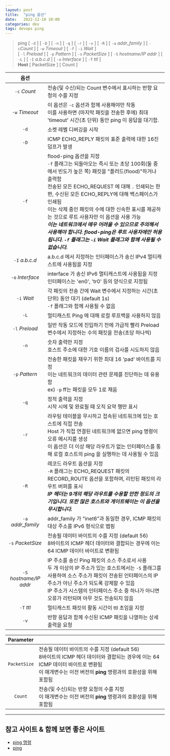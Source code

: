 ```yaml
---
layout: post
title:  "ping 옵션"
date:   2022-12-10 10:00
categories: dev
tags: devops ping
---
```


> ping [ `-d` ] [ `-D` ] [ `-n` ] [ `-q` ] [ `-r` ] [ `-v` ] [ `-R` ] [ `-a` _addr_family_ ] [ `-c`_Count_ ] [ `-w` _Timeout_ ] [ `-f` | `-i` _Wait_ ]   
> [ `-l` _Preload_ ] [ `-p` _Pattern_ ] [ `-s` _PacketSize_ ] [ `-S` _hostname/IP addr_ ] [ `-L` ] [ `-I` _a.b.c.d_ ] [ `-o` _Interface_ ] [ `-T` _ttl_ ]   
> **Host** [ PacketSize ] [ Count ]

| 옵션 |                                                                                                                                                                                                                                                                                                                                                               |
|:---------:|:--------------------------------------------------------------------------------------------------------------------------------------------------------------------------------------------------------------------------------------------------------------------------------------------------------------------------------------------------------------|
| `-c` _Count_ | 전송(및 수신)되는 Count 변수에서 표시하는 반향 요청의 수를 지정                                                                                                                                                                                                                                                                                                                       |
| `-w` _Timeout_ | 이 옵션은 `-c` 옵션과 함께 사용해야만 작동<br />이를 사용하면 (마지막 패킷을 전송한 후에) 최대 'timeout' 시간(초 단위) 동안 ping 이 응답을 대기함.                                                                                                                                                                                                                                                             |
| `-d` | 소켓 레벨 디버깅을 시작                                                                                                                                                                                                                                                                                                                                                 |
| `-D` | ICMP ECHO_REPLY 패킷의 표준 출력에 대한 16진 덤프가 발생                                                                                                                                                                                                                                                                                                                      |
| `-f` | flood-ping 옵션을 지정<br />`-f` 플래그는 되돌아오는 즉시 또는 초당 100회(둘 중에서 빈도가 높은 쪽) 패킷을 "플러드(flood)"하거나 출력함<br />전송된 모든 ECHO_REQUEST 에 대해 `.` 인쇄되는 한편, 수신된 모든 ECHO_REPLY에 대해 백스페이스가 인쇄됨<br />이는 삭제 중인 패킷의 수에 대한 신속한 표시를 제공하는 것으로 루트 사용자만 이 옵션을 사용 가능<br />***이는 네트워크에서 매우 어려울 수 있으므로 주의해서 사용해야 합니다. flood-ping은 루트 사용자에만 허용됩니다. `-f` 플래그는 `-i` _Wait_ 플래그와 함께 사용될 수 없습니다.*** |
| `-I` _a.b.c.d_ | a.b.c.d 에서 지정하는 인터페이스가 송신 IPv4 멀티캐스트에 사용됨을 지정                                                                                                                                                                                                                                                                                                                 |
| `-o` _Interface_ | interface 가 송신 IPv6 멀티캐스트에 사용됨을 지정<br />인터페이스는 'en0', 'tr0' 등의 양식으로 지정됨                                                                                                                                                                                                                                                                                       |
| `-i` _Wait_ | 각 패킷의 전송 간에 Wait 변수에서 지정하는 시간(초 단위) 동안 대기 (default 1s)<br />`-f` 플래그와 함께 사용될 수 없음                                                                                                                                                                                                                                                                             |
| `-L` | 멀티캐스트 Ping 에 대해 로컬 루프백을 사용하지 않음                                                                                                                                                                                                                                                                                                                               |
| `-l` _Preload_ | 일반 작동 모드에 진입하기 전에 가급적 빨리 Preload 변수에서 지정하는 수의 패킷을 전송(초당 하나씩)                                                                                                                                                                                                                                                                                                  |
| `-n` | 숫자 출력만 지정<br />호스트 주소에 대한 기호 이름의 검사를 시도하지 않음                                                                                                                                                                                                                                                                                                                  |
| `-p` _Pattern_ | 전송한 패킷을 채우기 위한 최대 16 'pad' 바이트를 지정<br />이는 네트워크의 데이터 관련 문제를 진단하는 데 유용함<br />ex) `-p` ff는 패킷을 모두 1로 채움                                                                                                                                                                                                                                                         |
| `-q` | 정적 출력을 지정<br />시작 시에 및 완료될 때 오직 요약 행만 표시                                                                                                                                                                                                                                                                                                                      |
| `-r` | 라우팅 테이블을 무시하고 접속된 네트워크에 있는 호스트에 직접 전송<br />Host 가 직접 연결된 네트워크에 없으면 ping 명령이 오류 메시지를 생성<br />이 옵션은 더 이상 해당 라우트가 없는 인터페이스를 통해 로컬 호스트의 ping 을 실행하는 데 사용될 수 있음                                                                                                                                                                                                    |
| `-R` | 레코드 라우트 옵션을 지정<br />`-R` 플래그는 ECHO_REQUEST 패킷의 RECORD_ROUTE 옵션을 포함하며, 리턴된 패킷의 라우트 버퍼를 표시<br />***IP 헤더는 9개의 해당 라우트를 수용할 만한 정도의 크기입니다. 또한 많은 호스트와 게이트웨이는 이 옵션을 무시합니다.***                                                                                                                                                                                       |
| `-a` _addr_family_ | addr_family 가 "inet6"과 동일한 경우, ICMP 패킷의 대상 주소를 IPv6 형식으로 맵핑                                                                                                                                                                                                                                                                                                   |
| `-s` _PacketSize_ | 전송될 데이터 바이트의 수를 지정 (default 56)<br />8바이트의 ICMP 헤더 데이터와 결합되는 경우에 이는 64 ICMP 데이터 바이트로 변환됨                                                                                                                                                                                                                                                                      |
| `-S` _hostname/IP addr_ | IP 주소를 송신 Ping 패킷의 소스 주소로서 사용<br />두 개 이상의 IP 주소가 있는 호스트에서는 `-S` 플래그를 사용하여 소스 주소가 패킷이 전송된 인터페이스의 IP 주소가 아닌 주소가 되도록 강제할 수 있음<br />IP 주소가 시스템의 인터페이스 주소 중 하나가 아니면 오류가 리턴되며 아무 것도 전송되지 않음                                                                                                                                                                        |
| `-T` _ttl_ | 멀티캐스트 패킷의 활동 시간이 ttl 초임을 지정                                                                                                                                                                                                                                                                                                                                   |
| `-v` | 반향 응답과 함께 수신된 ICMP 패킷을 나열하는 상세 출력을 요청                                                                                                                                                                                                                                                                                                                         |

|   Parameter   |                                                                                                                                        |
|:-------------:|:---------------------------------------------------------------------------------------------------------------------------------------|
| `PacketSize`  | 전송될 데이터 바이트의 수를 지정 (default 56)<br />8바이트의 ICMP 헤더 데이터와 결합되는 경우에 이는 64 ICMP 데이터 바이트로 변환됨<br />이 매개변수는 이전 버전의 **ping** 명령과의 호환성을 위해 포함됨 |
|    `Count`    | 전송(및 수신)되는 반향 요청의 수를 지정<br />이 매개변수는 이전 버전의 **ping** 명령과의 호환성을 위해 포함됨                                                                  |

---

## 참고 사이트 & 함께 보면 좋은 사이트

* [ping 명령](https://www.ibm.com/docs/ko/aix/7.2?topic=p-ping-command)
* [ping](https://www.ibm.com/docs/ko/aix/7.1?topic=analysis-ping-command)